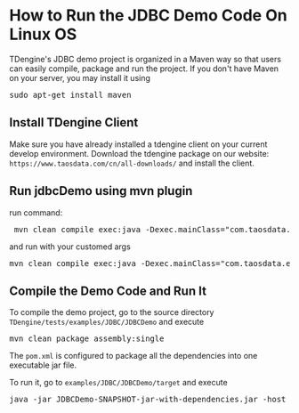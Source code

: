 # How to Run the JDBC Demo Code On Linux OS
TDengine's JDBC demo project is organized in a Maven way so that users can easily compile, package and run the project. If you don't have Maven on your server, you may install it using
<pre>sudo apt-get install maven</pre>

## Install TDengine Client
Make sure you have already installed a tdengine client on your current develop environment.
Download the tdengine package on our website: ``https://www.taosdata.com/cn/all-downloads/`` and install the client.

## Run jdbcDemo using mvn plugin
run command:
<pre> mvn clean compile exec:java -Dexec.mainClass="com.taosdata.example.JdbcDemo"</pre>
and run with your customed args
<pre>mvn clean compile exec:java -Dexec.mainClass="com.taosdata.example.JdbcDemo" -Dexec.args="-host [HOSTNAME]"</pre>

## Compile the Demo Code and Run It

To compile the demo project, go to the source directory ``TDengine/tests/examples/JDBC/JDBCDemo`` and execute

<pre>
mvn clean package assembly:single
</pre>

The ``pom.xml`` is configured to package all the dependencies into one executable jar file.

To run it, go to ``examples/JDBC/JDBCDemo/target`` and execute
<pre>java -jar JDBCDemo-SNAPSHOT-jar-with-dependencies.jar -host localhost</pre>
